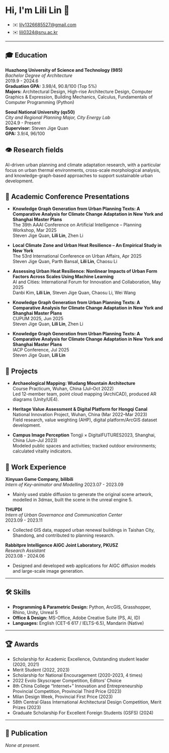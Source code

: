 # Hi, I'm Lili Lin 👋

- ✉️ lily1326685527@gmail.com
- ✉️ lili0324@snu.ac.kr

---

## 🎓 Education

**Huazhong University of Science and Technology (985)**  
_Bachelor Degree of Architecture_  
2019.9 - 2024.6  
**Graduation GPA:** 3.98/4, 90.8/100 (Top 5%)  
**Majors:** Architectural Design, High-rise Architecture Design, Computer Graphics & Expression, Building Mechanics, Calculus, Fundamentals of Computer Programming (Python)

**Seoul National University (qs50)**  
_City and Regional Planning Major, City Energy Lab_  
2024.9 - Present  
**Supervisor:** Steven Jige Quan  
**GPA:** 3.9/4, 96/100

## 👁 Research fields
AI-driven urban planning and climate adaptation research, with a particular focus on urban thermal environments, cross-scale morphological analysis, and knowledge-graph-based approaches to support sustainable urban development.

## 📄 Academic Conference Presentations

- **Knowledge Graph Generation from Urban Planning Texts: A Comparative Analysis for Climate Change Adaptation in New York and Shanghai Master Plans**  
  The 39th AAAI Conference on Artificial Intelligence – Planning Workshop, Mar 2025  
  Steven Jige Quan, **Lili Lin**, Zhen Li

- **Local Climate Zone and Urban Heat Resilience – An Empirical Study in New York**  
  The 53rd International Conference on Urban Affairs, Apr 2025  
  Steven Jige Quan, Parth Bansal, **Lili Lin**, Chaosu Li

- **Assessing Urban Heat Resilience: Nonlinear Impacts of Urban Form Factors Across Scales Using Machine Learning**  
  AI and Cities: International Forum for Innovation and Collaboration, May 2025  
  Danbi Kim, **Lili Lin**, Steven Jige Quan, Chaosu Li, Wei Wang

- **Knowledge Graph Generation from Urban Planning Texts: A Comparative Analysis for Climate Change Adaptation in New York and Shanghai Master Plans**  
  CUPUM 2025, Jun 2025  
  Steven Jige Quan, **Lili Lin**, Zhen Li

- **Knowledge Graph Generation from Urban Planning Texts: A Comparative Analysis for Climate Change Adaptation in New York and Shanghai Master Plans**  
  IACP Conference, Jul 2025  
  Steven Jige Quan, **Lili Lin**

## 🔬 Projects

- **Archaeological Mapping: Wudang Mountain Architecture**  
  Course Practicum, Wuhan, China (Jul–Oct 2022)  
  Led 12-member team, point cloud mapping (ArchiCAD), produced AR diagrams (Unity/UE4).

- **Heritage Value Assessment & Digital Platform for Hongqi Canal**  
  National Innovation Project, Wuhan, China (Mar 2022–Mar 2023)  
  Field research, value weighting (AHP), digital platform/ArcGIS dataset development.

- **Campus Image Perception**
  Tongji × DigitalFUTURES2023, Shanghai, China (Jun–Jul 2023)  
  Modeled public spaces and activities; tracked outdoor environments; calculated vitality indicators.

## 💼 Work Experience
**Xinyuan Game Company, bilibili**  
_Intern of Key-animator and Modelling_
2023.07 - 2023.09
- Mainly used stable diffusion to generate the original scene artwork, modelled in 3dmax, built the scene in the unreal engine 5.

**THUPDI**  
_Intern of Urban Governance and Communication Center_  
2023.09 - 2023.11  
- Collected GIS data, mapped urban renewal buildings in Taishan City, Shandong, and contributed to planning research.

**Rabbitpre Intelligence AIGC Joint Laboratory, PKUSZ**  
_Research Assistant_  
2023.08 - 2024.06  
- Designed and developed web applications for AIGC diffusion models and large-scale image generation.

---

## 🛠 Skills

- **Programming & Parametric Design:** Python, ArcGIS, Grasshopper, Rhino, Unity, Unreal 5
- **Office & Design:** MS-Office, Adobe Creative Suite (PS, AI, ID)
- **Languages:** English (CET-6 617 / IELTS-6.5), Mandarin (Native) 

---

## 🏆 Awards

- Scholarship for Academic Excellence, Outstanding student leader (2020, 2021)
- Merit Student (2022, 2023)
- Scholarship for National Encouragement (2020-2023, 4 times)
- 2022 Evolo Skyscraper Competition, Editors’ Choice
- 8th China College “Internet+” Innovation and Entrepreneurship Provincial Competition, Provincial Third Price (2023)
- Milan Design Week, Provincial First Price (2023)
- 58th Central Glass International Architectural Design Competition, Merit Prizes (2023)
- Graduate Scholarship For Excellent Foreign Students (GSFS) (2024)

---
## 📄 Publication

_None at present._

